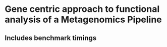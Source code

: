 # Gene centric approach to functional analysis of a Metagenomics Pipeline

## Includes benchmark timings



